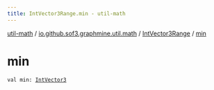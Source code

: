 ```yaml
---
title: IntVector3Range.min - util-math
---
```


[util-math](../../index.html) / [io.github.sof3.graphmine.util.math](../index.html) / [IntVector3Range](index.html) / [min](./min.html)

# min

`val min: `[`IntVector3`](../-int-vector3/index.html)